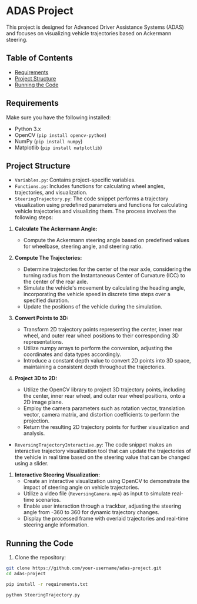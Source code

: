 # ADAS Project

This project is designed for Advanced Driver Assistance Systems (ADAS) and focuses on visualizing vehicle trajectories based on Ackermann steering.

## Table of Contents
- [Requirements](#requirements)
- [Project Structure](#project-structure)
- [Running the Code](#running-the-code)

## Requirements
Make sure you have the following installed:
- Python 3.x
- OpenCV (`pip install opencv-python`)
- NumPy (`pip install numpy`)
- Matplotlib (`pip install matplotlib`)

## Project Structure
- `Variables.py`: Contains project-specific variables.
- `Functions.py`: Includes functions for calculating wheel angles, trajectories, and visualization.
- `SteeringTrajectory.py`: The code snippet performs a trajectory visualization using predefined parameters and functions for calculating vehicle trajectories and visualizing them. The process involves the following steps:
1. **Calculate The Ackermann Angle:**
    - Compute the Ackermann steering angle based on predefined values for wheelbase, steering angle, and steering ratio.

2. **Compute The Trajectories:**
    - Determine trajectories for the center of the rear axle, considering the turning radius from the Instantaneous Center of Curvature (ICC) to the center of the rear axle.
    - Simulate the vehicle's movement by calculating the heading angle, incorporating the vehicle speed in discrete time steps over a specified duration.
    - Update the positions of the vehicle during the simulation. 

3. **Convert Points to 3D:**
   - Transform 2D trajectory points representing the center, inner rear wheel, and outer rear wheel positions to their corresponding 3D representations.
   - Utilize numpy arrays to perform the conversion, adjusting the coordinates and data types accordingly.
   - Introduce a constant depth value to convert 2D points into 3D space, maintaining a consistent depth throughout the trajectories.

4. **Project 3D to 2D:**
   - Utilize the OpenCV library to project 3D trajectory points, including the center, inner rear wheel, and outer rear wheel positions, onto a 2D image plane.
   - Employ the camera parameters such as rotation vector, translation vector, camera matrix, and distortion coefficients to perform the projection.
   - Return the resulting 2D trajectory points for further visualization and analysis.

- `ReversingTrajectoryInteractive.py`: The code snippet makes an interactive trajectory visualization tool that can update the trajectories of the vehicle in real time based on the steering value that can be changed using a slider.  

1. **Interactive Steering Visualization:**
   - Create an interactive visualization using OpenCV to demonstrate the impact of steering angle on vehicle trajectories.
   - Utilize a video file (`ReversingCamera.mp4`) as input to simulate real-time scenarios.
   - Enable user interaction through a trackbar, adjusting the steering angle from -360 to 360 for dynamic trajectory changes.
   - Display the processed frame with overlaid trajectories and real-time steering angle information.


## Running the Code
1. Clone the repository:

```bash
git clone https://github.com/your-username/adas-project.git
cd adas-project

pip install -r requirements.txt

python SteeringTrajectory.py
